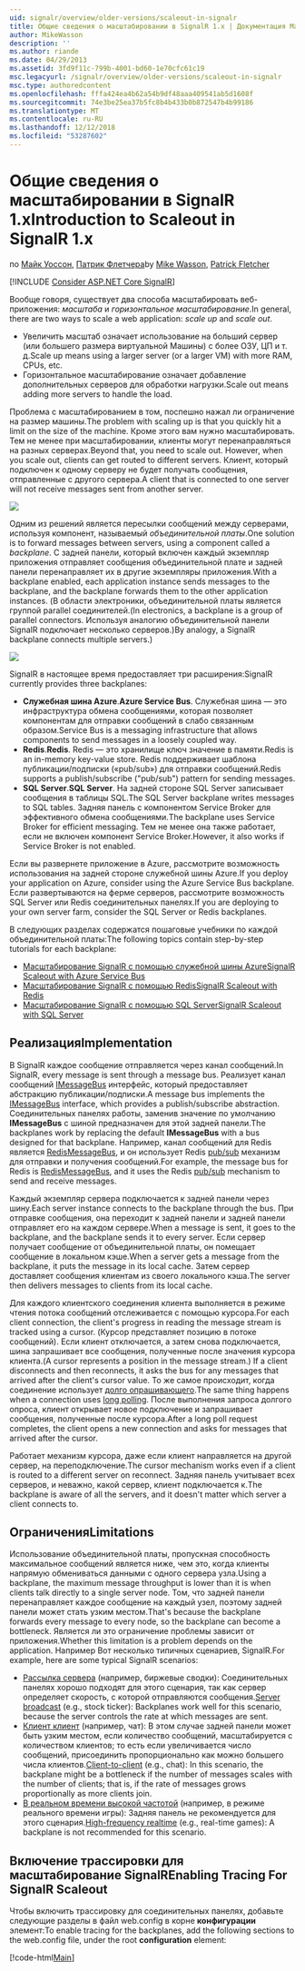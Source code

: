 ```yaml
---
uid: signalr/overview/older-versions/scaleout-in-signalr
title: Общие сведения о масштабировании в SignalR 1.x | Документация Майкрософт
author: MikeWasson
description: ''
ms.author: riande
ms.date: 04/29/2013
ms.assetid: 3fd9f11c-799b-4001-bd60-1e70cfc61c19
msc.legacyurl: /signalr/overview/older-versions/scaleout-in-signalr
msc.type: authoredcontent
ms.openlocfilehash: fffa424ea4b62a54b9df48aaa409541ab5d1608f
ms.sourcegitcommit: 74e3be25ea37b5fc8b4b433b0b872547b4b99186
ms.translationtype: MT
ms.contentlocale: ru-RU
ms.lasthandoff: 12/12/2018
ms.locfileid: "53287602"
---
```

<a name="introduction-to-scaleout-in-signalr-1x"></a><span data-ttu-id="eaf8c-102">Общие сведения о масштабировании в SignalR 1.x</span><span class="sxs-lookup"><span data-stu-id="eaf8c-102">Introduction to Scaleout in SignalR 1.x</span></span>
====================
<span data-ttu-id="eaf8c-103">по [Майк Уоссон](https://github.com/MikeWasson), [Патрик Флетчера](https://github.com/pfletcher)</span><span class="sxs-lookup"><span data-stu-id="eaf8c-103">by [Mike Wasson](https://github.com/MikeWasson), [Patrick Fletcher](https://github.com/pfletcher)</span></span>

[!INCLUDE [Consider ASP.NET Core SignalR](~/includes/signalr/signalr-version-disambiguation.md)]

<span data-ttu-id="eaf8c-104">Вообще говоря, существует два способа масштабировать веб-приложения: *масштаба* и *горизонтальное масштабирование*.</span><span class="sxs-lookup"><span data-stu-id="eaf8c-104">In general, there are two ways to scale a web application: *scale up* and *scale out*.</span></span>

- <span data-ttu-id="eaf8c-105">Увеличить масштаб означает использование на больший сервер (или большего размера виртуальной Машины) с более ОЗУ, ЦП и т. д.</span><span class="sxs-lookup"><span data-stu-id="eaf8c-105">Scale up means using a larger server (or a larger VM) with more RAM, CPUs, etc.</span></span>
- <span data-ttu-id="eaf8c-106">Горизонтальное масштабирование означает добавление дополнительных серверов для обработки нагрузки.</span><span class="sxs-lookup"><span data-stu-id="eaf8c-106">Scale out means adding more servers to handle the load.</span></span>

<span data-ttu-id="eaf8c-107">Проблема с масштабированием в том, поспешно нажал ли ограничение на размер машины.</span><span class="sxs-lookup"><span data-stu-id="eaf8c-107">The problem with scaling up is that you quickly hit a limit on the size of the machine.</span></span> <span data-ttu-id="eaf8c-108">Кроме этого вам нужно масштабировать. Тем не менее при масштабировании, клиенты могут перенаправляться на разных серверах.</span><span class="sxs-lookup"><span data-stu-id="eaf8c-108">Beyond that, you need to scale out. However, when you scale out, clients can get routed to different servers.</span></span> <span data-ttu-id="eaf8c-109">Клиент, который подключен к одному серверу не будет получать сообщения, отправленные с другого сервера.</span><span class="sxs-lookup"><span data-stu-id="eaf8c-109">A client that is connected to one server will not receive messages sent from another server.</span></span>

![](scaleout-in-signalr/_static/image1.png)

<span data-ttu-id="eaf8c-110">Одним из решений является пересылки сообщений между серверами, используя компонент, называемый *объединительной платы*.</span><span class="sxs-lookup"><span data-stu-id="eaf8c-110">One solution is to forward messages between servers, using a component called a *backplane*.</span></span> <span data-ttu-id="eaf8c-111">С задней панели, который включен каждый экземпляр приложения отправляет сообщения объединительной плате и задней панели перенаправляет их в другие экземпляры приложения.</span><span class="sxs-lookup"><span data-stu-id="eaf8c-111">With a backplane enabled, each application instance sends messages to the backplane, and the backplane forwards them to the other application instances.</span></span> <span data-ttu-id="eaf8c-112">(В области электроники, объединительной платы является группой parallel соединителей.</span><span class="sxs-lookup"><span data-stu-id="eaf8c-112">(In electronics, a backplane is a group of parallel connectors.</span></span> <span data-ttu-id="eaf8c-113">Используя аналогию объединительной панели SignalR подключает несколько серверов.)</span><span class="sxs-lookup"><span data-stu-id="eaf8c-113">By analogy, a SignalR backplane connects multiple servers.)</span></span>

![](scaleout-in-signalr/_static/image2.png)

<span data-ttu-id="eaf8c-114">SignalR в настоящее время предоставляет три расширения:</span><span class="sxs-lookup"><span data-stu-id="eaf8c-114">SignalR currently provides three backplanes:</span></span>

- <span data-ttu-id="eaf8c-115">**Служебная шина Azure**.</span><span class="sxs-lookup"><span data-stu-id="eaf8c-115">**Azure Service Bus**.</span></span> <span data-ttu-id="eaf8c-116">Служебная шина — это инфраструктура обмена сообщениями, которая позволяет компонентам для отправки сообщений в слабо связанным образом.</span><span class="sxs-lookup"><span data-stu-id="eaf8c-116">Service Bus is a messaging infrastructure that allows components to send messages in a loosely coupled way.</span></span>
- <span data-ttu-id="eaf8c-117">**Redis**.</span><span class="sxs-lookup"><span data-stu-id="eaf8c-117">**Redis**.</span></span> <span data-ttu-id="eaf8c-118">Redis — это хранилище ключ значение в памяти.</span><span class="sxs-lookup"><span data-stu-id="eaf8c-118">Redis is an in-memory key-value store.</span></span> <span data-ttu-id="eaf8c-119">Redis поддерживает шаблона публикации/подписки («pub/sub») для отправки сообщений.</span><span class="sxs-lookup"><span data-stu-id="eaf8c-119">Redis supports a publish/subscribe ("pub/sub") pattern for sending messages.</span></span>
- <span data-ttu-id="eaf8c-120">**SQL Server**.</span><span class="sxs-lookup"><span data-stu-id="eaf8c-120">**SQL Server**.</span></span> <span data-ttu-id="eaf8c-121">На задней стороне SQL Server записывает сообщения в таблицы SQL.</span><span class="sxs-lookup"><span data-stu-id="eaf8c-121">The SQL Server backplane writes messages to SQL tables.</span></span> <span data-ttu-id="eaf8c-122">Задняя панель с компонентом Service Broker для эффективного обмена сообщениями.</span><span class="sxs-lookup"><span data-stu-id="eaf8c-122">The backplane uses Service Broker for efficient messaging.</span></span> <span data-ttu-id="eaf8c-123">Тем не менее она также работает, если не включен компонент Service Broker.</span><span class="sxs-lookup"><span data-stu-id="eaf8c-123">However, it also works if Service Broker is not enabled.</span></span>

<span data-ttu-id="eaf8c-124">Если вы развернете приложение в Azure, рассмотрите возможность использования на задней стороне служебной шины Azure.</span><span class="sxs-lookup"><span data-stu-id="eaf8c-124">If you deploy your application on Azure, consider using the Azure Service Bus backplane.</span></span> <span data-ttu-id="eaf8c-125">Если развертываются на ферме серверов, рассмотрите возможность SQL Server или Redis соединительных панелях.</span><span class="sxs-lookup"><span data-stu-id="eaf8c-125">If you are deploying to your own server farm, consider the SQL Server or Redis backplanes.</span></span>

<span data-ttu-id="eaf8c-126">В следующих разделах содержатся пошаговые учебники по каждой объединительной платы:</span><span class="sxs-lookup"><span data-stu-id="eaf8c-126">The following topics contain step-by-step tutorials for each backplane:</span></span>

- [<span data-ttu-id="eaf8c-127">Масштабирование SignalR с помощью служебной шины Azure</span><span class="sxs-lookup"><span data-stu-id="eaf8c-127">SignalR Scaleout with Azure Service Bus</span></span>](scaleout-with-windows-azure-service-bus.md)
- [<span data-ttu-id="eaf8c-128">Масштабирование SignalR с помощью Redis</span><span class="sxs-lookup"><span data-stu-id="eaf8c-128">SignalR Scaleout with Redis</span></span>](scaleout-with-redis.md)
- [<span data-ttu-id="eaf8c-129">Масштабирование SignalR с помощью SQL Server</span><span class="sxs-lookup"><span data-stu-id="eaf8c-129">SignalR Scaleout with SQL Server</span></span>](scaleout-with-sql-server.md)

## <a name="implementation"></a><span data-ttu-id="eaf8c-130">Реализация</span><span class="sxs-lookup"><span data-stu-id="eaf8c-130">Implementation</span></span>

<span data-ttu-id="eaf8c-131">В SignalR каждое сообщение отправляется через канал сообщений.</span><span class="sxs-lookup"><span data-stu-id="eaf8c-131">In SignalR, every message is sent through a message bus.</span></span> <span data-ttu-id="eaf8c-132">Реализует канал сообщений [IMessageBus](https://msdn.microsoft.com/library/microsoft.aspnet.signalr.messaging.imessagebus(v=vs.100).aspx) интерфейс, который предоставляет абстракцию публикации/подписки.</span><span class="sxs-lookup"><span data-stu-id="eaf8c-132">A message bus implements the [IMessageBus](https://msdn.microsoft.com/library/microsoft.aspnet.signalr.messaging.imessagebus(v=vs.100).aspx) interface, which provides a publish/subscribe abstraction.</span></span> <span data-ttu-id="eaf8c-133">Соединительных панелях работы, заменив значение по умолчанию **IMessageBus** с шиной предназначен для этой задней панели.</span><span class="sxs-lookup"><span data-stu-id="eaf8c-133">The backplanes work by replacing the default **IMessageBus** with a bus designed for that backplane.</span></span> <span data-ttu-id="eaf8c-134">Например, канал сообщений для Redis является [RedisMessageBus](https://msdn.microsoft.com/library/microsoft.aspnet.signalr.redis.redismessagebus(v=vs.100).aspx), и он использует Redis [pub/sub](http://redis.io/topics/pubsub) механизм для отправки и получения сообщений.</span><span class="sxs-lookup"><span data-stu-id="eaf8c-134">For example, the message bus for Redis is [RedisMessageBus](https://msdn.microsoft.com/library/microsoft.aspnet.signalr.redis.redismessagebus(v=vs.100).aspx), and it uses the Redis [pub/sub](http://redis.io/topics/pubsub) mechanism to send and receive messages.</span></span>

<span data-ttu-id="eaf8c-135">Каждый экземпляр сервера подключается к задней панели через шину.</span><span class="sxs-lookup"><span data-stu-id="eaf8c-135">Each server instance connects to the backplane through the bus.</span></span> <span data-ttu-id="eaf8c-136">При отправке сообщения, она переходит к задней панели и задней панели отправляет его на каждом сервере.</span><span class="sxs-lookup"><span data-stu-id="eaf8c-136">When a message is sent, it goes to the backplane, and the backplane sends it to every server.</span></span> <span data-ttu-id="eaf8c-137">Если сервер получает сообщение от объединительной платы, он помещает сообщение в локальном кэше.</span><span class="sxs-lookup"><span data-stu-id="eaf8c-137">When a server gets a message from the backplane, it puts the message in its local cache.</span></span> <span data-ttu-id="eaf8c-138">Затем сервер доставляет сообщения клиентам из своего локального кэша.</span><span class="sxs-lookup"><span data-stu-id="eaf8c-138">The server then delivers messages to clients from its local cache.</span></span>

<span data-ttu-id="eaf8c-139">Для каждого клиентского соединения клиента выполняется в режиме чтения потока сообщений отслеживается с помощью курсора.</span><span class="sxs-lookup"><span data-stu-id="eaf8c-139">For each client connection, the client's progress in reading the message stream is tracked using a cursor.</span></span> <span data-ttu-id="eaf8c-140">(Курсор представляет позицию в потоке сообщений). Если клиент отключается, а затем снова подключается, шина запрашивает все сообщения, полученные после значения курсора клиента.</span><span class="sxs-lookup"><span data-stu-id="eaf8c-140">(A cursor represents a position in the message stream.) If a client disconnects and then reconnects, it asks the bus for any messages that arrived after the client's cursor value.</span></span> <span data-ttu-id="eaf8c-141">То же самое происходит, когда соединение использует [долго опрашивающего](../getting-started/introduction-to-signalr.md#transports).</span><span class="sxs-lookup"><span data-stu-id="eaf8c-141">The same thing happens when a connection uses [long polling](../getting-started/introduction-to-signalr.md#transports).</span></span> <span data-ttu-id="eaf8c-142">После выполнения запроса долгого опроса, клиент открывает новое подключение и запрашивает сообщения, полученные после курсора.</span><span class="sxs-lookup"><span data-stu-id="eaf8c-142">After a long poll request completes, the client opens a new connection and asks for messages that arrived after the cursor.</span></span>

<span data-ttu-id="eaf8c-143">Работает механизм курсора, даже если клиент направляется на другой сервер, на переподключение.</span><span class="sxs-lookup"><span data-stu-id="eaf8c-143">The cursor mechanism works even if a client is routed to a different server on reconnect.</span></span> <span data-ttu-id="eaf8c-144">Задняя панель учитывает всех серверов, и неважно, какой сервер, клиент подключается к.</span><span class="sxs-lookup"><span data-stu-id="eaf8c-144">The backplane is aware of all the servers, and it doesn't matter which server a client connects to.</span></span>

## <a name="limitations"></a><span data-ttu-id="eaf8c-145">Ограничения</span><span class="sxs-lookup"><span data-stu-id="eaf8c-145">Limitations</span></span>

<span data-ttu-id="eaf8c-146">Использование объединительной платы, пропускная способность максимальное сообщений является ниже, чем это, когда клиенты напрямую обмениваться данными с одного сервера узла.</span><span class="sxs-lookup"><span data-stu-id="eaf8c-146">Using a backplane, the maximum message throughput is lower than it is when clients talk directly to a single server node.</span></span> <span data-ttu-id="eaf8c-147">Том, что задней панели перенаправляет каждое сообщение на каждый узел, поэтому задней панели может стать узким местом.</span><span class="sxs-lookup"><span data-stu-id="eaf8c-147">That's because the backplane forwards every message to every node, so the backplane can become a bottleneck.</span></span> <span data-ttu-id="eaf8c-148">Является ли это ограничение проблемы зависит от приложения.</span><span class="sxs-lookup"><span data-stu-id="eaf8c-148">Whether this limitation is a problem depends on the application.</span></span> <span data-ttu-id="eaf8c-149">Например Вот несколько типичных сценариев, SignalR.</span><span class="sxs-lookup"><span data-stu-id="eaf8c-149">For example, here are some typical SignalR scenarios:</span></span>

- <span data-ttu-id="eaf8c-150">[Рассылка сервера](tutorial-server-broadcast-with-aspnet-signalr.md) (например, биржевые сводки): Соединительных панелях хорошо подходят для этого сценария, так как сервер определяет скорость, с которой отправляются сообщения.</span><span class="sxs-lookup"><span data-stu-id="eaf8c-150">[Server broadcast](tutorial-server-broadcast-with-aspnet-signalr.md) (e.g., stock ticker): Backplanes work well for this scenario, because the server controls the rate at which messages are sent.</span></span>
- <span data-ttu-id="eaf8c-151">[Клиент клиент](tutorial-getting-started-with-signalr.md) (например, чат): В этом случае задней панели может быть узким местом, если количество сообщений, масштабируется с количеством клиентов; то есть если увеличивается число сообщений, присоединить пропорционально как можно большего числа клиентов.</span><span class="sxs-lookup"><span data-stu-id="eaf8c-151">[Client-to-client](tutorial-getting-started-with-signalr.md) (e.g., chat): In this scenario, the backplane might be a bottleneck if the number of messages scales with the number of clients; that is, if the rate of messages grows proportionally as more clients join.</span></span>
- <span data-ttu-id="eaf8c-152">[В реальном времени высокой частотой](tutorial-high-frequency-realtime-with-signalr.md) (например, в режиме реального времени игры): Задняя панель не рекомендуется для этого сценария.</span><span class="sxs-lookup"><span data-stu-id="eaf8c-152">[High-frequency realtime](tutorial-high-frequency-realtime-with-signalr.md) (e.g., real-time games): A backplane is not recommended for this scenario.</span></span>

## <a name="enabling-tracing-for-signalr-scaleout"></a><span data-ttu-id="eaf8c-153">Включение трассировки для масштабирование SignalR</span><span class="sxs-lookup"><span data-stu-id="eaf8c-153">Enabling Tracing For SignalR Scaleout</span></span>

<span data-ttu-id="eaf8c-154">Чтобы включить трассировку для соединительных панелях, добавьте следующие разделы в файл web.config в корне **конфигурации** элемент:</span><span class="sxs-lookup"><span data-stu-id="eaf8c-154">To enable tracing for the backplanes, add the following sections to the web.config file, under the root **configuration** element:</span></span>

[!code-html[Main](scaleout-in-signalr/samples/sample1.html)]
